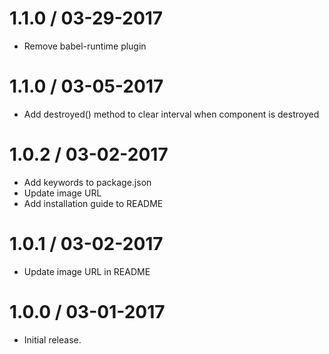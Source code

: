 1.1.0 / 03-29-2017
=================
  * Remove babel-runtime plugin

1.1.0 / 03-05-2017
=================
  * Add destroyed() method to clear interval when component is destroyed

1.0.2 / 03-02-2017
=================
  * Add keywords to package.json
  * Update image URL
  * Add installation guide to README

1.0.1 / 03-02-2017
=================
  * Update image URL in README

1.0.0 / 03-01-2017
=================
  * Initial release.
